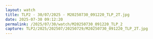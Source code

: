 ```yaml
---
layout: watch
title: TLP2 - 30/07/2025 - M20250730_091220_TLP_2T.jpg
date: 2025-07-30 09:12:20
permalink: /2025/07/30/watch/M20250730_091220_TLP_2
capture: TLP2/2025/202507/20250729/M20250730_091220_TLP_2T.jpg
---
```

